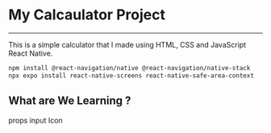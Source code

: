 # My Calcaulator Project
***
This is a simple calculator that I made using HTML, CSS and JavaScript React Native. 

```sh
npm install @react-navigation/native @react-navigation/native-stack
npx expo install react-native-screens react-native-safe-area-context
```

## What are We Learning ?  
props
input
Icon